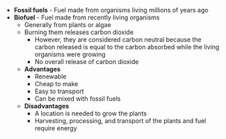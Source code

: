 - **Fossil fuels** - Fuel made from organisms living millions of years ago
- **Biofuel** - Fuel made from recently living organisms
	- Generally from plants or algae
	- Burning them releases carbon dioxide
		- However, they are considered carbon neutral because the carbon released is equal to the carbon absorbed while the living organisms were growing
		- No overall release of carbon dioxide
	- **Advantages**
		- Renewable
		- Cheap to make
		- Easy to transport
		- Can be mixed with fossil fuels
	- **Disadvantages**
		- A location is needed to grow the plants
		- Harvesting, processing, and transport of the plants and fuel require energy
